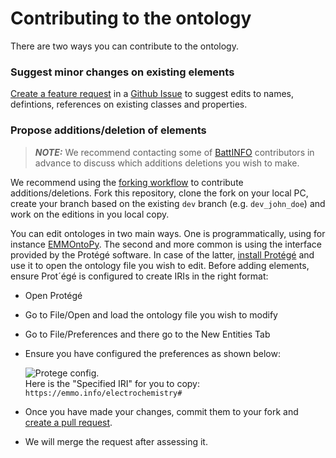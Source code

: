 # Contributing to the ontology

There are two ways you can contribute to the ontology.

### Suggest minor changes on existing elements

[Create a feature request](https://github.com/emmo-repo/domain-electrochemistry/issues/new) in a [Github Issue](https://docs.github.com/en/issues/tracking-your-work-with-issues/creating-an-issue) to suggest edits to names, defintions, references on existing classes and properties.

### Propose additions/deletion of elements

> **_NOTE:_**  We recommend contacting some of [BattINFO](https://github.com/BIG-MAP/BattINFO) contributors in advance to discuss which additions deletions you wish to make.  

We recommend using the [forking workflow](https://www.atlassian.com/git/tutorials/comparing-workflows/forking-workflow) to contribute additions/deletions.
Fork this repository, clone the fork on your local PC, create your branch based on the existing `dev` branch (e.g. `dev_john_doe`) and work on the editions in you local copy.

You can edit ontologes in two main ways.
One is programmatically, using for instance [EMMOntoPy](https://github.com/emmo-repo/EMMOntoPy).
The second and more common is using the interface provided by the Protégé software.
In case of the latter, [install Protégé](https://protege.stanford.edu/) and use it to open the ontology file you wish to edit.
Before adding elements, ensure Prot´égé is configured to create IRIs in the right format:

* Open Protégé
* Go to File/Open and load the ontology file you wish to modify
* Go to File/Preferences and there go to the New Entities Tab
* Ensure you have configured the preferences as shown below:

  ![Protege config.](doc/img/protege_config_contribute.png)  
  Here is the "Specified IRI" for you to copy: ```https://emmo.info/electrochemistry#```

* Once you have made your changes, commit them to your fork and [create a pull request](https://docs.github.com/en/pull-requests/collaborating-with-pull-requests/proposing-changes-to-your-work-with-pull-requests/creating-a-pull-request).
* We will merge the request after assessing it.